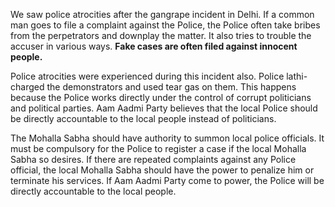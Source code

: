 We saw police atrocities after the gangrape incident in Delhi. If a common man goes to file a complaint against the Police, the Police often take bribes from the perpetrators and downplay the matter. It also tries to trouble the accuser in various ways. **Fake cases are often filed against innocent people.**

Police atrocities were experienced during this incident also. Police lathi-charged the demonstrators and used tear gas on them. This happens because the Police works directly under the control of corrupt politicians and political parties. Aam Aadmi Party believes that the local Police should be directly accountable to the local people instead of politicians.

The Mohalla Sabha should have authority to summon local police officials. It must be compulsory for the Police to register a case if the local Mohalla Sabha so desires. If there are repeated complaints against any Police official, the local Mohalla Sabha should have the power to penalize him or terminate his services. If Aam Aadmi Party come to power, the Police will be directly accountable to the local people.
